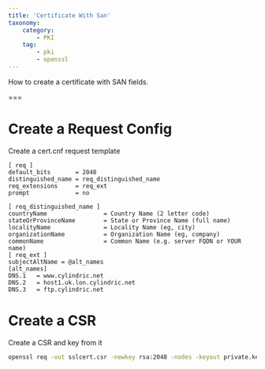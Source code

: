 ```yaml
---
title: 'Certificate With San'
taxonomy:
    category:
        - PKI
    tag:
        - pki
        - openssl
---
```


How to create a certificate with SAN fields.

===

# Create a Request Config

Create a cert.cnf request template

```text
[ req ]
default_bits       = 2048
distinguished_name = req_distinguished_name
req_extensions     = req_ext
prompt             = no

[ req_distinguished_name ]
countryName                = Country Name (2 letter code)
stateOrProvinceName        = State or Province Name (full name)
localityName               = Locality Name (eg, city)
organizationName           = Organization Name (eg, company)
commonName                 = Common Name (e.g. server FQDN or YOUR name)
[ req_ext ]
subjectAltName = @alt_names
[alt_names]
DNS.1   = www.cylindric.net
DNS.2   = host1.uk.lon.cylindric.net
DNS.3   = ftp.cylindric.net
```

# Create a CSR

Create a CSR and key from it

```sh
openssl req -out sslcert.csr -newkey rsa:2048 -nodes -keyout private.key -config cert.cnf
```
